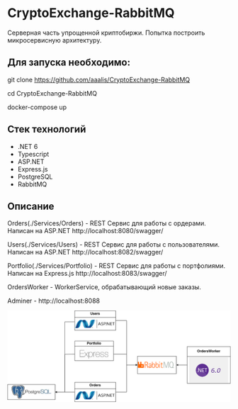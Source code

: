 # CryptoExchange-RabbitMQ
Серверная часть упрощенной криптобиржи. Попытка построить микросервисную архитектуру.
## Для запуска необходимо:
git clone https://github.com/aaalis/CryptoExchange-RabbitMQ

cd CryptoExchange-RabbitMQ

docker-compose up

## Стек технологий
- .NET 6
- Typescript
- ASP.NET
- Express.js
- PostgreSQL
- RabbitMQ
## Описание
Orders(./Services/Orders) - REST Сервис для работы с ордерами. Написан на ASP.NET
http://localhost:8080/swagger/

Users(./Services/Users) - REST Сервис для работы с пользователями. Написан на ASP.NET
http://localhost:8082/swagger/

Portfolio(./Services/Portfolio) - REST Сервис для работы с портфолиями. Написан на Express.js
http://localhost:8083/swagger/

OrdersWorker - WorkerService, обрабатывающий новые заказы.

Adminer - http://localhost:8088

<img src="images/scheme.png" width="600">